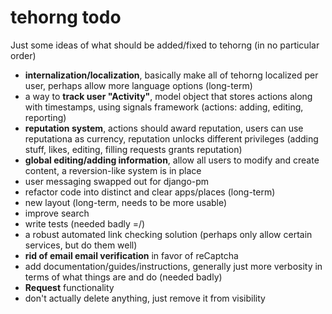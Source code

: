 tehorng todo
============

Just some ideas of what should be added/fixed to tehorng (in no particular order)

- __internalization/localization__, basically make all of tehorng localized per user, perhaps allow more language options (long-term)
- a way to __track user "Activity"__, model object that stores actions along with timestamps, using signals framework (actions: adding, editing, reporting)
- __reputation system__, actions should award reputation, users can use reputationa as currency, reputation unlocks different privileges (adding stuff, likes, editing, filling requests grants reputation)
- __global editing/adding information__, allow all users to modify and create content, a reversion-like system is in place
- user messaging swapped out for django-pm 
- refactor code into distinct and clear apps/places (long-term)
- new layout (long-term, needs to be more usable)
- improve search
- write tests (needed badly =/)
- a robust automated link checking solution (perhaps only allow certain services, but do them well)
- __rid of email email verification__ in favor of reCaptcha
- add documentation/guides/instructions, generally just more verbosity in terms of what things are and do (needed badly)
- __Request__ functionality
- don't actually delete anything, just remove it from visibility
